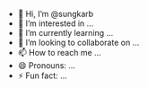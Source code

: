 - 👋 Hi, I’m @sungkarb
- 👀 I’m interested in ...
- 🌱 I’m currently learning ...
- 💞️ I’m looking to collaborate on ...
- 📫 How to reach me ...
- 😄 Pronouns: ...
- ⚡ Fun fact: ...

<!---
sungkarb/sungkarb is a ✨ special ✨ repository because its `README.md` (this file) appears on your GitHub profile.
You can click the Preview link to take a look at your changes.
--->
